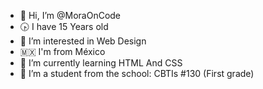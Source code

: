 - 👋  Hi, I’m @MoraOnCode
- 🕟  I have 15 Years old
- 👀  I’m interested in Web Design
- 🇲🇽  I'm from México
- 🌱  I’m currently learning HTML And CSS
- 💞️  I’m a student from the school: CBTIs #130 (First grade)

<!---
How are you here!, Nv... Hi ;)
--->
